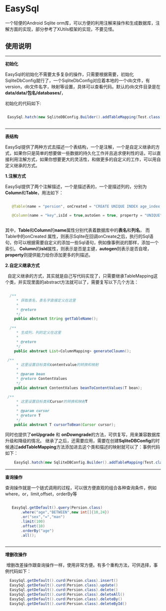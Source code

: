 # **EasySql**
一个轻便的Android Sqlite orm库，可以方便的利用注解来操作和生成数据库，注解方面的实现，部分参考了XUtils框架的实现，不要见怪。

**使用说明**
--------


----------


**初始化**

EasySql的初始化不需要太多复杂的操作，只需要根据需要，初始化SqliteDbConfig就行了，一个SqliteDbConfig对应着本地的一个db文件，有version，db文件名字，映射等设置，具体可以查看代码。默认的db文件目录是在
**data/data/包名/databases/**，

初始化的代码如下:

```java

 EasySql.hatch(new SqliteDBConfig.Builder().addTableMapping(Test.class,new TestMapping).setVersion().setLogger().setDataBaseName().setOnDbVersionChangeListener().build(this));
 
```

----------


**表结构**

   EasySql提供了两种方式去描述一个表结构，一个是注解，一个是自定义继承的方式，如果你只是简单的想要做一些数据的持久化工作并且追求便利性的话，可以直接利用注解方式，如果你想要更大的灵活性，和做更多的自定义的工作，可以用自定义继承的方式。
    
**1.注解方式**

   EasySql提供了两个注解描述，一个是描述表的，一个是描述列的，分别为**Column**和**Table**，用法如下：
   
```java

   @Table(name = "persion", onCreated = "CREATE UNIQUE INDEX age_index ON download(age)")
    
   @Column(name = "key",isId = true,autoGen = true, property = "UNIQUE")
   
 ```
      
其中，**Table**和**Column**的**name**属性分别代表着数据库中的**表名**和**列名**，
而Table中的onCreated 属性，则表示Sqlite在回调onCreate之后，执行的Sql语句，你可以根据需要自定义的添加一些Sql语句，例如像事例说的那样，添加一个索引。
**Column**的**isId**属性，则表示是否是主键，**autogen**则表示是否自增，**property**则提供能力给你添加更多的列描述。

**2.自定义继承方式**

   自定义继承的方式，其实就是自己写代码实现了，只需要继承TableMapping这个类，并实现里面的abstract方法就可以了，需要复写以下几个方法：
   
```java 

  /**
     * 获取表名，表名字直接定义在这里
     *
     * @return
     */
    public abstract String getTableName();
    
  /**
     * 生成列，列的定义在这里
     *
     * @return
     */
    public abstract List<ColumnMapping> generateCloumn();
    
 /**
     * 这里设置目标类和contentvalue的转换和映射
     *
     * @param bean
     * @return ContentValues
     */
    public abstract ContentValues beanToContentValues(T bean);
    
 /**
     * 这里设置目标类和Cursor的转换和映射T
     *
     * @param cursor
     * @return T
     */
    public abstract T cursorToBean(Cursor cursor);
```

同时也提供了**onUpgrade** 和 **onDowngrade**的方法，可供复写，用来兼容数据库升级和降级的情况。
继承了之后，还需要应用，需要在创建**SqliteDBConfig**的时候通过**addTableMapping**方法添加进去这个类和描述的映射就可以了：事例代码如下：
```java
    EasySql.hatch(new SqliteDBConfig.Builder().addTableMapping(Test.class,new TestMapping).build(this));
```


----------

**查询操作**

查询操作就是一个链式调用的过程，可以很方便直观的组合各种查询条件，例如where，or，limit,offset，orderBy等

```java

   EasySql.getDefault().query(Persion.class)
       .where("age","BETWEEN",new int[]{10,24})
       .or("sex","=","man")
       .limit(100)
       .offset(10)
       .orderBy("age")
       .all();
       
 ```   


----------
**增删改操作**

  增删改差操作跟查询操作一样，使用非常方便。有多个重构方法，可供选择，事例代码如下：
   
```java
  EasySql.getDefault().curd(Persion.class).insert()
  EasySql.getDefault().curd(Persion.class).update()
  EasySql.getDefault().curd(Persion.class).delete()
  EasySql.getDefault().curd(Persion.class).deleteAll()
  EasySql.getDefault().curd(Persion.class).deleteBy()
  EasySql.getDefault().curd(Persion.class).deleteById()
```
